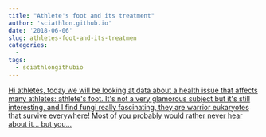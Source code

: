 ```yaml
---
title: "Athlete's foot and its treatment"
author: 'sciathlon.github.io'
date: '2018-06-06'
slug: athletes-foot-and-its-treatmen
categories:
  - 
tags:
  - sciathlongithubio
---
```


[Hi athletes, today we will be looking at data about a health issue that affects many athletes: athlete's foot. It's not a very glamorous subject but it's still interesting, and I find fungi really fascinating, they are warrior eukaryotes that survive everywhere! Most of you probably would rather never hear about it... but you...<click to read more>](https://Sciathlon.github.io/post/athletesfoot/)

